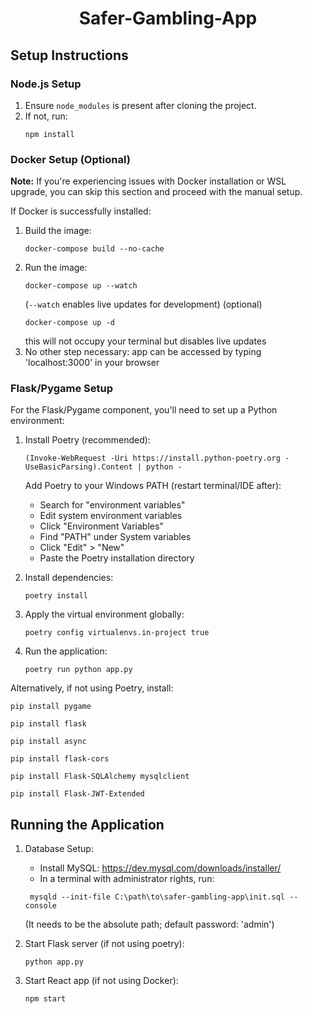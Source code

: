 # <center>Safer-Gambling-App</center>

## Setup Instructions

### Node.js Setup
1. Ensure `node_modules` is present after cloning the project.
2. If not, run:
   ```
   npm install
   ```

### Docker Setup (Optional)
**Note:** If you're experiencing issues with Docker installation or WSL upgrade, you can skip this section and proceed with the manual setup.

If Docker is successfully installed:
1. Build the image:
   ```
   docker-compose build --no-cache
   ```
2. Run the image:
   ```
   docker-compose up --watch
   ```
   (`--watch` enables live updates for development)
   (optional) 
   ```
   docker-compose up -d
   ```
   this will not occupy your terminal but disables live updates
3. No other step necessary: app can be accessed by typing 'localhost:3000' in your browser

### Flask/Pygame Setup
For the Flask/Pygame component, you'll need to set up a Python environment:

1. Install Poetry (recommended):
   ```
   (Invoke-WebRequest -Uri https://install.python-poetry.org -UseBasicParsing).Content | python -
   ```
   Add Poetry to your Windows PATH (restart terminal/IDE after):
   - Search for "environment variables"
   - Edit system environment variables
   - Click "Environment Variables"
   - Find "PATH" under System variables
   - Click "Edit" > "New"
   - Paste the Poetry installation directory

2. Install dependencies:
   ```
   poetry install
   ```
3. Apply the virtual environment globally:
   ```
   poetry config virtualenvs.in-project true
   ```
4. Run the application:
   ```
   poetry run python app.py
   ```

Alternatively, if not using Poetry, install:

`pip install pygame`

`pip install flask`

`pip install async`

`pip install flask-cors`

`pip install Flask-SQLAlchemy mysqlclient`

`pip install Flask-JWT-Extended`
 

## Running the Application

1. Database Setup:
   - Install MySQL: https://dev.mysql.com/downloads/installer/          
   - In a terminal with administrator rights, run: 
   ```
    mysqld --init-file C:\path\to\safer-gambling-app\init.sql --console
   ```
     (It needs to be the absolute path; default password: 'admin')

2. Start Flask server (if not using poetry):
   ```
   python app.py
   ```

3. Start React app (if not using Docker):
   ```
   npm start
   ```